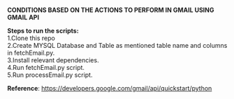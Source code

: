 <b>CONDITIONS BASED ON THE ACTIONS TO PERFORM IN GMAIL USING GMAIL API</b>

<b>Steps to run the scripts:</b>\
1.Clone this repo\
2.Create MYSQL Database and Table as mentioned table name and columns in fetchEmail.py.\
3.Install relevant dependencies.\
4.Run fetchEmail.py script.\
5.Run processEmail.py script.

<b>Reference</b>: https://developers.google.com/gmail/api/quickstart/python